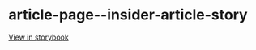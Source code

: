 # article-page--insider-article-story

[View in storybook](https://raw.githack.com/Independent-Digital-News-and-Media-Ltd/standard-pwamp-sb/PR-831-sb/index.html?path=/story/article-page--insider-article-story)